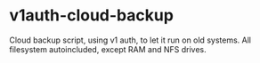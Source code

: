 v1auth-cloud-backup
=====================

Cloud backup script, using v1 auth, to let it run on old systems.
All filesystem autoincluded, except RAM and NFS drives.
